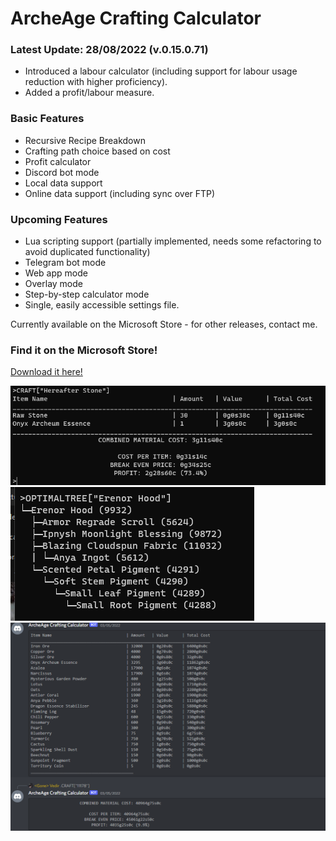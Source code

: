 # ArcheAge Crafting Calculator


### Latest Update: 28/08/2022 (v.0.15.0.71)

- Introduced a labour calculator (including support for labour usage reduction with higher proficiency).
- Added a profit/labour measure.

### Basic Features

- Recursive Recipe Breakdown
- Crafting path choice based on cost
- Profit calculator
- Discord bot mode
- Local data support
- Online data support (including sync over FTP)

### Upcoming Features

- Lua scripting support (partially implemented, needs some refactoring to avoid duplicated functionality)
- Telegram bot mode
- Web app mode
- Overlay mode
- Step-by-step calculator mode
- Single, easily accessible settings file.

Currently available on the Microsoft Store - for other releases, contact me.

### Find it on the Microsoft Store!
[Download it here!](https://apps.microsoft.com/store/detail/archeage-crafting-calculator/9P4D652FVH6W)

![Calculator Screenshot](calculatorscreenshot.png)
![Calculator Screenshot 2](screenshot2.png)
![Calculator Screenshot 3](discordmode.png)
